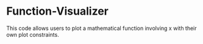 # Function-Visualizer
This code allows users to plot a mathematical function involving x with their own plot constraints.
